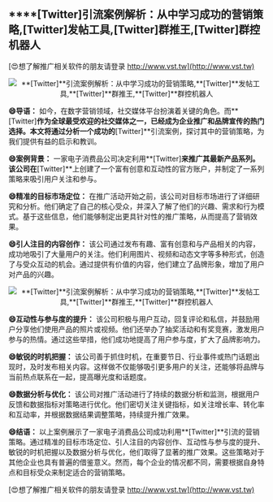 ## ****[Twitter]**引流案例解析：从中学习成功的营销策略,**[Twitter]**发帖工具,**[Twitter]**群推王,**[Twitter]**群控机器人**

[😍想了解推广相关软件的朋友请登录 http://www.vst.tw](http://www.vst.tw)

 <center><img src="https://vst.tw/MP4/tuiguang/png/3.png" alt="**[Twitter]**引流案例解析：从中学习成功的营销策略,**[Twitter]**发帖工具,**[Twitter]**群推王,**[Twitter]**群控机器人"></center>

**😄导语：**
如今，在数字营销领域，社交媒体平台扮演着关键的角色。而**[Twitter]**作为全球最受欢迎的社交媒体之一，已经成为企业推广和品牌宣传的热门选择。本文将通过分析一个成功的**[Twitter]**引流案例，探讨其中的营销策略，为我们提供有益的启示和教训。

**😄案例背景：**
一家电子消费品公司决定利用**[Twitter]**来推广其最新产品系列。该公司在**[Twitter]**上创建了一个富有创意和互动性的官方账户，并制定了一系列策略来吸引用户关注和参与。

**😄精准的目标市场定位：**
在推广活动开始之前，该公司对目标市场进行了详细研究和分析。他们确定了自己的核心受众，并深入了解了他们的兴趣、需求和行为模式。基于这些信息，他们能够制定出更具针对性的推广策略，从而提高了营销效果。

**😄引人注目的内容创作：**
该公司通过发布有趣、富有创意和与产品相关的内容，成功地吸引了大量用户的关注。他们利用图片、视频和动态文字等多种形式，创造了与受众互动的机会。通过提供有价值的内容，他们建立了品牌形象，增加了用户对产品的兴趣。

 <center><img src="https://vst.tw/MP4/tuiguang/png/1.png" alt="**[Twitter]**引流案例解析：从中学习成功的营销策略,**[Twitter]**发帖工具,**[Twitter]**群推王,**[Twitter]**群控机器人"></center>

**😄互动性与参与度的提升：**
该公司积极与用户互动，回复评论和私信，并鼓励用户分享他们使用产品的照片或视频。他们还举办了抽奖活动和有奖竞赛，激发用户参与的热情。通过这些举措，他们成功地提高了用户参与度，扩大了品牌影响力。

**😄敏锐的时机把握：**
该公司善于抓住时机，在重要节日、行业事件或热门话题出现时，及时发布相关内容。这样做不仅能够吸引更多用户的关注，还能够将品牌与当前热点联系在一起，提高曝光度和话题度。

**😄数据分析与优化：**
该公司对推广活动进行了持续的数据分析和监测，根据用户反馈和数据指标对策略进行优化。他们密切关注关键指标，如关注增长率、转化率和互动率，并根据数据结果调整策略，持续提升推广效果。

**😄结语：**
以上案例展示了一家电子消费品公司成功利用**[Twitter]**引流的营销策略。通过精准的目标市场定位、引人注目的内容创作、互动性与参与度的提升、敏锐的时机把握以及数据分析与优化，他们取得了显著的推广效果。这些策略对于其他企业也具有普遍的借鉴意义。然而，每个企业的情况都不同，需要根据自身特点和目标受众来制定适合的营销策略。

[😍想了解推广相关软件的朋友请登录 http://www.vst.tw](http://www.vst.tw)




